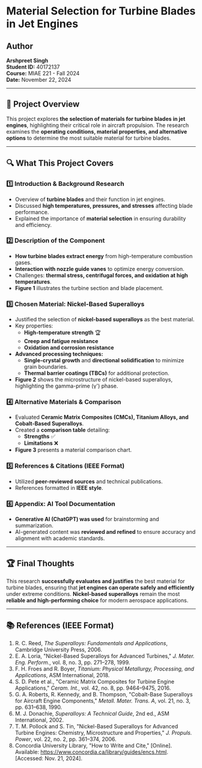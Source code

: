 # Material Selection for Turbine Blades in Jet Engines

## Author  
**Arshpreet Singh**  
**Student ID:** 40172137  
**Course:** MIAE 221 - Fall 2024  
**Date:** November 22, 2024  

---

## 📌 Project Overview  
This project explores **the selection of materials for turbine blades in jet engines**, highlighting their critical role in aircraft propulsion. The research examines the **operating conditions, material properties, and alternative options** to determine the most suitable material for turbine blades.

---

## 🔍 What This Project Covers  

### **1️⃣ Introduction & Background Research**  
- Overview of **turbine blades** and their function in jet engines.  
- Discussed **high temperatures, pressures, and stresses** affecting blade performance.  
- Explained the importance of **material selection** in ensuring durability and efficiency.  

### **2️⃣ Description of the Component**  
- **How turbine blades extract energy** from high-temperature combustion gases.  
- **Interaction with nozzle guide vanes** to optimize energy conversion.  
- Challenges: **thermal stress, centrifugal forces, and oxidation at high temperatures**.  
- **Figure 1** illustrates the turbine section and blade placement.  

### **3️⃣ Chosen Material: Nickel-Based Superalloys**  
- Justified the selection of **nickel-based superalloys** as the best material.  
- Key properties:  
  - **High-temperature strength** 🏆  
  - **Creep and fatigue resistance**  
  - **Oxidation and corrosion resistance**  
- **Advanced processing techniques:**  
  - **Single-crystal growth** and **directional solidification** to minimize grain boundaries.  
  - **Thermal barrier coatings (TBCs)** for additional protection.  
- **Figure 2** shows the microstructure of nickel-based superalloys, highlighting the gamma-prime (γ') phase.

### **4️⃣ Alternative Materials & Comparison**  
- Evaluated **Ceramic Matrix Composites (CMCs), Titanium Alloys, and Cobalt-Based Superalloys**.  
- Created a **comparison table** detailing:  
  - **Strengths** ✅  
  - **Limitations** ❌  
- **Figure 3** presents a material comparison chart.  

### **5️⃣ References & Citations (IEEE Format)**  
- Utilized **peer-reviewed sources** and technical publications.  
- References formatted in **IEEE style**.

### **6️⃣ Appendix: AI Tool Documentation**  
- **Generative AI (ChatGPT) was used** for brainstorming and summarization.  
- AI-generated content was **reviewed and refined** to ensure accuracy and alignment with academic standards.  

---

## 🏆 Final Thoughts  
This research **successfully evaluates and justifies** the best material for turbine blades, ensuring that **jet engines can operate safely and efficiently** under extreme conditions. **Nickel-based superalloys** remain the most **reliable and high-performing choice** for modern aerospace applications.  

---

## 📚 References (IEEE Format)  
1. R. C. Reed, *The Superalloys: Fundamentals and Applications*, Cambridge University Press, 2006.  
2. E. A. Loria, "Nickel-Based Superalloys for Advanced Turbines," *J. Mater. Eng. Perform.*, vol. 8, no. 3, pp. 271–278, 1999.  
3. F. H. Froes and R. Boyer, *Titanium: Physical Metallurgy, Processing, and Applications*, ASM International, 2018.  
4. S. D. Pete et al., "Ceramic Matrix Composites for Turbine Engine Applications," *Ceram. Int.*, vol. 42, no. 8, pp. 9464–9475, 2016.  
5. G. A. Roberts, R. Kennedy, and B. Thompson, "Cobalt-Base Superalloys for Aircraft Engine Components," *Metall. Mater. Trans. A*, vol. 21, no. 3, pp. 631–638, 1990.  
6. M. J. Donachie, *Superalloys: A Technical Guide*, 2nd ed., ASM International, 2002.  
7. T. M. Pollock and S. Tin, "Nickel-Based Superalloys for Advanced Turbine Engines: Chemistry, Microstructure and Properties," *J. Propuls. Power*, vol. 22, no. 2, pp. 361–374, 2006.  
8. Concordia University Library, "How to Write and Cite," [Online]. Available: https://www.concordia.ca/library/guides/encs.html. [Accessed: Nov. 21, 2024].  
